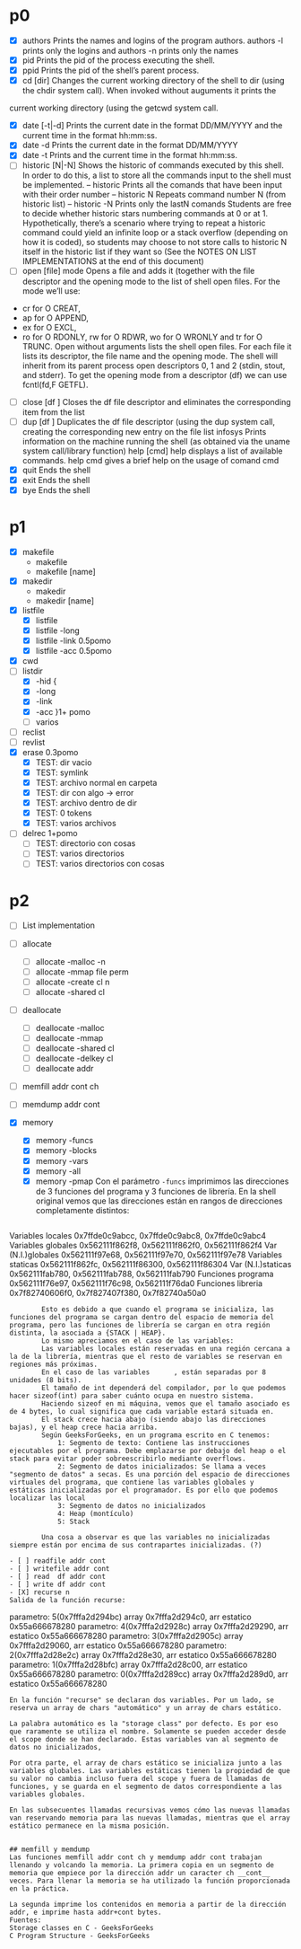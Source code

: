 # p0
- [X] authors Prints the names and logins of the program authors. authors -l prints
only the logins and authors -n prints only the names
- [X] pid Prints the pid of the process executing the shell.
- [X] ppid Prints the pid of the shell’s parent process.
- [X] cd [dir] Changes the current working directory of the shell to dir (using the
chdir system call). When invoked without auguments it prints the

current working directory (using the getcwd system call.
- [X] date [-t|-d] Prints the current date in the format DD/MM/YYYY and the current
time in the format hh:mm:ss.
- [X] date -d Prints the current date in the format DD/MM/YYYY
- [X] date -t Prints and the current time in the format hh:mm:ss.
- [ ] historic [N|-N] Shows the historic of commands executed by this shell. In order to
do this, a list to store all the commands input to the shell must be
implemented.
– historic Prints all the comands that have been input with their
order number
– historic N Repeats command number N (from historic list)
– historic -N Prints only the lastN comands
Students are free to decide whether historic stars numbering commands
at 0 or at 1. Hypothetically, there’s a scenario where trying to repeat
a historic command could yield an infinite loop or a stack overflow
(depending on how it is coded), so students may choose to not store
calls to historic N itself in the historic list if they want so (See the
NOTES ON LIST IMPLEMENTATIONS at the end of this document)
- [ ] open [file] mode Opens a file and adds it (together with the file descriptor and the
opening mode to the list of shell open files. For the mode we’ll use:
- cr for O CREAT, 
- ap for O APPEND, 
- ex for O EXCL, 
- ro for O RDONLY,
rw for O RDWR, wo for O WRONLY and tr for O TRUNC.
Open without arguments lists the shell open files. For each file it lists its
descriptor, the file name and the opening mode. The shell will inherit
from its parent process open descriptors 0, 1 and 2 (stdin, stout, and
stderr). To get the opening mode from a descriptor (df) we can use
fcntl(fd,F GETFL).
- [ ] close [df ] Closes the df file descriptor and eliminates the corresponding item from
the list
- [ ] dup [df ] Duplicates the df file descriptor (using the dup system call, creating the
corresponding new entry on the file list
infosys Prints information on the machine running the shell (as obtained via
the uname system call/library function)
help [cmd] help displays a list of available commands. help cmd gives a brief help
on the usage of comand cmd
- [X] quit Ends the shell
- [X] exit Ends the shell
- [X] bye Ends the shell

# p1

- [X] makefile
    - makefile
    - makefile [name]
- [X] makedir
    - makedir
    - makedir [name]
- [X] listfile
    - [X] listfile
    - [X] listfile -long
    - [X] listfile -link 0.5pomo
    - [X] listfile -acc 0.5pomo
- [X] cwd
- [ ] listdir
    - [X] -hid  {
    - [X] -long
    - [X] -link
    - [X] -acc }1+ pomo
    - [ ] varios
- [ ] reclist
- [ ] revlist
- [X] erase 0.3pomo 
    - [X] TEST: dir vacio
    - [X] TEST: symlink
    - [X] TEST: archivo normal en carpeta
    - [X] TEST: dir con algo -> error
    - [X] TEST: archivo dentro de dir
    - [X] TEST: 0 tokens
    - [X] TEST: varios archivos
- [ ] delrec 1+pomo
    - [ ] TEST: directorio con cosas
    - [ ] TEST: varios directorios
    - [ ] TEST: varios directorios con cosas
# p2 
- [ ] List implementation

- [ ] allocate
    - [ ] allocate -malloc -n
    - [ ] allocate -mmap file perm
    - [ ] allocate -create cl n
    - [ ] allocate -shared cl
- [ ] deallocate
    - [ ] deallocate -malloc
    - [ ] deallocate -mmap
    - [ ] deallocate -shared cl
    - [ ] deallocate -delkey cl
    - [ ] deallocate addr
- [ ] memfill addr cont ch
- [ ] memdump addr cont
- [X] memory
    - [X] memory -funcs
    - [X] memory -blocks
    - [X] memory -vars
    - [X] memory -all
    - [X] memory -pmap
    Con el parámetro `-funcs` imprimimos las direcciones de 3 funciones del programa y 3 funciones de librería. En la shell original vemos que las direcciones están en rangos de direcciones completamente distintos:
        ```
Variables locales       0x7ffde0c9abcc,    0x7ffde0c9abc8,    0x7ffde0c9abc4
Variables globales      0x562111f862f8,    0x562111f862f0,    0x562111f862f4
Var (N.I.)globales      0x562111f97e68,    0x562111f97e70,    0x562111f97e78
Variables staticas      0x562111f862fc,    0x562111f86300,    0x562111f86304
Var (N.I.)staticas      0x562111fab780,    0x562111fab788,    0x562111fab790
Funciones programa      0x562111f76e97,    0x562111f76c98,    0x562111f76da0
Funciones libreria      0x7f82740606f0,    0x7f827407f380,    0x7f82740a50a0
``` 
        Esto es debido a que cuando el programa se inicializa, las funciones del programa se cargan dentro del espacio de memoria del programa, pero las funciones de librería se cargan en otra región distinta, la asociada a {STACK | HEAP}.
        Lo mismo apreciamos en el caso de las variables: 
        Las variables locales están reservadas en una región cercana a la de la librería, mientras que el resto de variables se reservan en regiones más próximas.
        En el caso de las variables      , están separadas por 8 unidades (8 bits).
        El tamaño de int dependerá del compilador, por lo que podemos hacer sizeof(int) para saber cuánto ocupa en nuestro sistema.
        Haciendo sizeof en mi máquina, vemos que el tamaño asociado es de 4 bytes, lo cual significa que cada variable estará situada en.
        El stack crece hacia abajo (siendo abajo las direcciones bajas), y el heap crece hacia arriba.
        Según GeeksForGeeks, en un programa escrito en C tenemos: 
            1: Segmento de texto: Contiene las instrucciones ejecutables por el programa. Debe emplazarse por debajo del heap o el stack para evitar poder sobreescribirlo mediante overflows.
            2: Segmento de datos inicializados: Se llama a veces "segmento de datos" a secas. Es una porción del espacio de direcciones virtuales del programa, que contiene las variables globales y estáticas inicializadas por el programador. Es por ello que podemos localizar las local
            3: Segmento de datos no inicializados
            4: Heap (montículo)
            5: Stack
        
        Una cosa a observar es que las variables no inicializadas siempre están por encima de sus contrapartes inicializadas. (?)

- [ ] readfile addr cont
- [ ] writefile addr cont
- [ ] read  df addr cont
- [ ] write df addr cont
- [X] recurse n
Salida de la función recurse:
```
parametro:  5(0x7fffa2d294bc) array 0x7fffa2d294c0, arr estatico 0x55a666678280
parametro:  4(0x7fffa2d2928c) array 0x7fffa2d29290, arr estatico 0x55a666678280
parametro:  3(0x7fffa2d2905c) array 0x7fffa2d29060, arr estatico 0x55a666678280
parametro:  2(0x7fffa2d28e2c) array 0x7fffa2d28e30, arr estatico 0x55a666678280
parametro:  1(0x7fffa2d28bfc) array 0x7fffa2d28c00, arr estatico 0x55a666678280
parametro:  0(0x7fffa2d289cc) array 0x7fffa2d289d0, arr estatico 0x55a666678280
```
En la función "recurse" se declaran dos variables. Por un lado, se reserva un array de chars "automático" y un array de chars estático.

La palabra automático es la "storage class" por defecto. Es por eso que raramente se utiliza el nombre. Solamente se pueden acceder desde el scope donde se han declarado. Estas variables van al segmento de datos no inicializados,

Por otra parte, el array de chars estático se inicializa junto a las variables globales. Las variables estáticas tienen la propiedad de que su valor no cambia incluso fuera del scope y fuera de llamadas de funciones, y se guarda en el segmento de datos correspondiente a las variables globales.

En las subsecuentes llamadas recursivas vemos cómo las nuevas llamadas van reservando memoria para las nuevas llamadas, mientras que el array estático permanece en la misma posición.


## memfill y memdump
Las funciones memfill addr cont ch y memdump addr cont trabajan llenando y volcando la memoria. La primera copia en un segmento de memoria que empiece por la dirección addr un caracter ch __cont__ veces. Para llenar la memoria se ha utilizado la función proporcionada en la práctica.

La segunda imprime los contenidos en memoria a partir de la dirección addr, e imprime hasta addr+cont bytes.
Fuentes:
Storage classes en C - GeeksForGeeks
C Program Structure - GeeksForGeeks